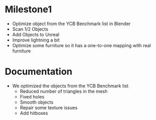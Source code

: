 # Milestone1

* Optimize object from the YCB Benchmark list in Blender
* Scan 1/2 Objects
* Add Objects to Unreal
* Improve lightning a bit
* Optimize some furniture so it has a one-to-one mapping with real furniture

# Documentation

* We optimized the objects from the YCB Benchmark list
  * Reduced number of triangles in the mesh
  * Fixed holes
  * Smooth objects
  * Repair some texture issues
  * Add hitboxes
